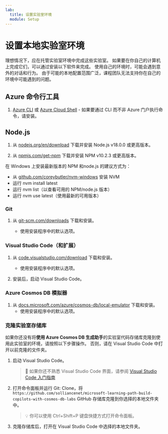 ```yaml
---
lab:
  title: 设置实验室环境
  module: Setup
---
```


# 设置本地实验室环境

理想情况下，应在托管实验室环境中完成这些实验室。 如果要在你自己的计算机上完成它们，可以通过安装以下软件来完成。 使用自己的环境时，可能会遇到意外的对话和行为。 由于可能的本地配置范围广泛，课程团队无法支持你在自己的环境中可能遇到的问题。

## Azure 命令行工具

1. [Azure CLI](https://docs.microsoft.com/cli/azure/?view=azure-cli-latest) 或 [Azure Cloud Shell](https://shell.azure.com) - 如果要通过 CLI 而不非 Azure 门户执行命令，请安装。

## Node.js

1. 从 [nodejs.org/en/download] 下载并安装 Node.js v18.0.0 或更高版本。

1. 从 [npmjs.com/get-npm] 下载并安装 NPM v10.2.3 或更高版本。

在 Windows 上安装最新版本的 NPM 和node.js 的建议方式为：

- 从 [github.com/coreybutler/nvm-windows] 安装 NVM
- 运行 nvm install latest
- 运行 nvm list（以查看可用的 NPM/node.js 版本）
- 运行 nvm use latest（使用最新的可用版本）

### Git

1. 从 [git-scm.com/downloads] 下载和安装。

    - 使用安装程序中的默认选项。

### Visual Studio Code（和扩展）

1. 从 [code.visualstudio.com/download] 下载和安装。

    - 使用安装程序中的默认选项。

1. 安装后，启动 Visual Studio Code。

### Azure Cosmos DB 模拟器

1. 从 [docs.microsoft.com/azure/cosmos-db/local-emulator] 下载和安装。
    - 使用安装程序中的默认选项。

### 克隆实验室存储库

如果你还没有将**使用 Azure Cosmos DB 生成助手**的实验室代码存储库克隆到使用此实验室的环境，请按照以下步骤操作。 否则，请在 Visual Studio Code 中打开以前克隆的文件夹。

1. 启动 Visual Studio Code。

    > &#128221; 如果你还不熟悉 Visual Studio Code 界面，请参阅 [Visual Studio Code 入门指南][code.visualstudio.com/docs/getstarted]

1. 打开命令面板并运行 Git: Clone，将 ``https://github.com/solliancenet/microsoft-learning-path-build-copilots-with-cosmos-db-labs`` GitHub 存储库克隆到你选择的本地文件夹中。

    > &#128161; 你可以使用 Ctrl+Shift+P 键盘快捷方式打开命令面板。

1. 克隆存储库后，打开在 Visual Studio Code 中选择的本地文件夹。

[code.visualstudio.com/docs/getstarted]: https://code.visualstudio.com/docs/getstarted/tips-and-tricks

[docs.microsoft.com/azure/cosmos-db/local-emulator]: https://docs.microsoft.com/azure/cosmos-db/local-emulator#download-the-emulator
[code.visualstudio.com/download]: https://code.visualstudio.com/download
[git-scm.com/downloads]: https://git-scm.com/downloads
[nodejs.org/en/download]: https://nodejs.org/en/download
[npmjs.com/get-npm]: https://npmjs.com/get-npm
[github.com/coreybutler/nvm-windows]: https://github.com/coreybutler/nvm-windows
